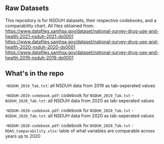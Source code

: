 ## Raw Datasets
This repository is for NSDUH datasets, their respective codebooks, and a comparability chart. All files obtained from:
https://www.datafiles.samhsa.gov/dataset/national-survey-drug-use-and-health-2021-nsduh-2021-ds0001
https://www.datafiles.samhsa.gov/dataset/national-survey-drug-use-and-health-2020-nsduh-2020-ds0001
https://www.datafiles.samhsa.gov/dataset/national-survey-drug-use-and-health-2019-nsduh-2019-ds0001

## What's in the repo

-`NSDUH_2019_Tab.txt`: all NSDUH data from 2019 as tab-seperated values

-`NSDUH-2019-codebook.pdf`: codebook for `NSDUH_2019_Tab.txt`
-`NSDUH_2020_Tab.txt`: all NSDUH data from 2020 as tab-seperated values

-`NSDUH-2020-codebook.pdf`: codebook for `NSDUH_2020_Tab.txt`
-`NSDUH_2020_Tab.txt`: all NSDUH data from 2020 as tab-seperated values

-`NSDUH-2020-codebook.pdf`: codebook for `NSDUH_2020_Tab.txt`
-`RDAS_Comparability.xlsx`: table of what variables are comparable across years up to 2020